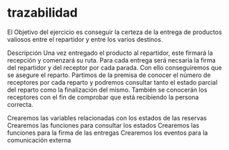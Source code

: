 # trazabilidad

El Objetivo del ejercicio es conseguir la certeza de la entrega de productos valiosos entre el repartidor y entre los varios destinos.

Descripción
Una vez entregado el producto al repartidor, este firmará la recepción y comenzará su ruta. Para cada entrega será necsaria la firma del repartidor y del receptor por cada parada. Con ello conseguiremos que se asegure el reparto. Partimos de la premisa de conocer el número de receptores por cada reparto y podremos consultar tanto el estado parcial del reparto como la finalización del mismo. También se conocerán los receptores con el fin de comprobar que está recibiendo la persona correcta.

Crearemos las variables relacionadas con los estados de las reservas
Crearemos las funciones para consultar los estados
Crearemos las funciones para la firma de las entregas
Crearemos los eventos para la comunicación externa



